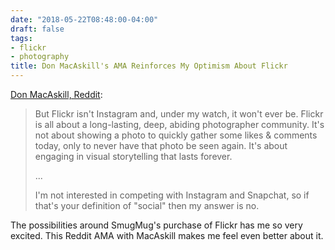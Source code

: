 ```yaml
---
date: "2018-05-22T08:48:00-04:00"
draft: false
tags:
- flickr
- photography
title: Don MacAskill's AMA Reinforces My Optimism About Flickr
---
```


[Don MacAskill, Reddit](https://www.reddit.com/r/photography/comments/8l0pet/im_don_macaskill_ceo_chief_geek_of_smugmug_we/):

> But Flickr isn't Instagram and, under my watch, it won't ever be. Flickr is all
> about a long-lasting, deep, abiding photographer community. It's not about
> showing a photo to quickly gather some likes & comments today, only to never
> have that photo be seen again. It's about engaging in visual storytelling that
> lasts forever.
>
> ...
>
> I'm not interested in competing with Instagram and Snapchat,
> so if that's your definition of "social" then my answer is no.

The possibilities around SmugMug's purchase of Flickr has me so very excited.
This Reddit AMA with MacAskill makes me feel even better about it.
